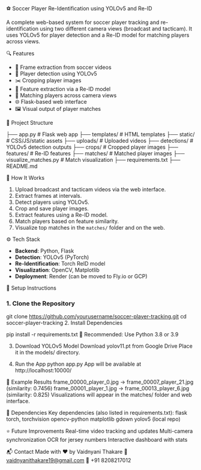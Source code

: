 ⚽ Soccer Player Re-Identification using YOLOv5 and Re-ID

A complete web-based system for soccer player tracking and re-identification using two different camera views (broadcast and tacticam). It uses YOLOv5 for player detection and a Re-ID model for matching players across views.


🔍 Features

- 🎥 Frame extraction from soccer videos
- 🧠 Player detection using YOLOv5
- ✂️ Cropping player images
- 🧬 Feature extraction via a Re-ID model
- 🔁 Matching players across camera views
- 🌐 Flask-based web interface
- 🖼️ Visual output of player matches

 📁 Project Structure

├── app.py # Flask web app
├── templates/ # HTML templates
├── static/ # CSS/JS/static assets
├── uploads/ # Uploaded videos
├── detections/ # YOLOv5 detection outputs
├── crops/ # Cropped player images
├── features/ # Re-ID features
├── matches/ # Matched player images
├── visualize_matches.py # Match visualization
├── requirements.txt
├── README.md

 🧠 How It Works

1. Upload broadcast and tacticam videos via the web interface.
2. Extract frames at intervals.
3. Detect players using YOLOv5.
4. Crop and save player images.
5. Extract features using a Re-ID model.
6. Match players based on feature similarity.
7. Visualize top matches in the `matches/` folder and on the web.


 ⚙️ Tech Stack

- **Backend**: Python, Flask
- **Detection**: YOLOv5 (PyTorch)
- **Re-Identification**: Torch ReID model
- **Visualization**: OpenCV, Matplotlib
- **Deployment**: Render (can be moved to Fly.io or GCP)

🔧 Setup Instructions

### 1. Clone the Repository

git clone https://github.com/yourusername/soccer-player-tracking.git
cd soccer-player-tracking
2. Install Dependencies

pip install -r requirements.txt
📌 Recommended: Use Python 3.8 or 3.9

3. Download YOLOv5 Model
Download yolov11.pt from Google Drive
Place it in the models/ directory.

4. Run the App
python app.py
App will be available at http://localhost:10000/

🧪 Example Results
frame_00000_player_0.jpg → frame_00007_player_21.jpg (similarity: 0.7456)
frame_00001_player_1.jpg → frame_00013_player_6.jpg (similarity: 0.825)
Visualizations will appear in the matches/ folder and web interface.

🧩 Dependencies
Key dependencies (also listed in requirements.txt):
flask
torch, torchvision
opencv-python
matplotlib
gdown
yolov5 (local repo)

⭐ Future Improvements
Real-time video tracking and updates
Multi-camera synchronization
OCR for jersey numbers
Interactive dashboard with stats

📬 Contact
Made with ❤️ by Vaidnyani Thakare
📧 vaidnyanithakare19@gmail.com
📱 +91 8208217012
